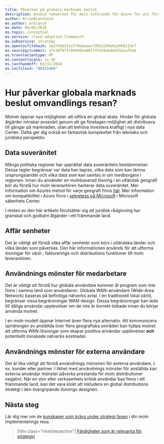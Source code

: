 ```yaml
---
title: Påverkan på globala marknads beslut
description: Använd ramverket för moln införande för Azure för att förstå hur globala marknads beslut kan påverka omvandlings resan till molnet.
author: BrianBlanchard
ms.author: brblanch
ms.date: 04/04/2019
ms.topic: conceptual
ms.service: cloud-adoption-framework
ms.subservice: strategy
ms.openlocfilehash: 3ad745b1fcef78ebeaac7d5e3199e92e069113e7
ms.sourcegitcommit: afe10f97fc0e0402a881fdfa55dadebd3aca75ab
ms.translationtype: MT
ms.contentlocale: sv-SE
ms.lasthandoff: 03/31/2020
ms.locfileid: "80431460"
---
```

<!-- markdownlint-disable MD026 -->

# <a name="how-will-global-market-decisions-affect-the-transformation-journey"></a>Hur påverkar globala marknads beslut omvandlings resan?

Molnet öppnar nya möjligheter att utföra en global skala. Hinder för globala åtgärder minskar avsevärt genom att ge företagen möjlighet att distribuera till gångar på marknaden, utan att behöva investera kraftigt i nya data Center. Detta ger dig också en fantastisk komplexitet från tekniska och juridiska perspektiv.

## <a name="data-sovereignty"></a>Data suveränitet

Många politiska regioner har upprättat data suveränitets bestämmelser. Dessa regler begränsar var data kan lagras, vilka data som kan lämna ursprungslandet och vilka data som kan samlas in om medborgare i regionen. Innan du använder en molnbaserad lösning i en utländsk geografi bör du förstå hur moln leverantören hanterar data suveränitet. Mer information om Azures metod för varje geografi finns [här](https://azure.microsoft.com/global-infrastructure/geographies). Mer information om kompatibilitet i Azure finns i [sekretess på Microsoft](https://www.microsoft.com/trustcenter/privacy) i Microsoft säkerhets Center.

I resten av den här artikeln förutsätter sig att juridisk rådgivning har granskat och godkänt åtgärder i ett främmande land.

## <a name="business-units"></a>Affär senheter

Det är viktigt att förstå vilka affär senheter som körs i utländska länder och vilka länder som påverkas. Den här informationen används för att utforma lösningar för värd-, fakturerings-och distributions funktioner till moln leverantören.

## <a name="employee-usage-patterns"></a>Användnings mönster för medarbetare

Det är viktigt att förstå hur globala användare kommer åt program som inte finns i samma land som användaren. Globala WAN-användare (Wide-Area Network) baseras på befintliga nätverks avtal. I en traditionell lokal värld, begränsar vissa begränsningar WAN-design. Dessa begränsningar kan leda till dåliga användar upplevelser om de inte är korrekt tolkade innan du börjar använda molnet.

I en moln modell öppnar Internet även flera nya alternativ. Att kommunicera spridningen av anställda över flera geografiska områden kan hjälpa molnet att utforma WAN-lösningar som skapar positiva användar upplevelser **och** potentiellt minskade nätverks kostnader.

## <a name="external-user-usage-patterns"></a>Användnings mönster för externa användare

Det är lika viktigt att förstå användnings mönstren för externa användare, t. ex. kunder eller partner. I likhet med användnings mönster för anställda kan externa användar mönster påverka prestanda för moln distributioner negativt. När en stor eller verksamhets kritisk användar bas finns i ett främmande land, kan det vara klokt att inkludera en global distributions strategi i den övergripande lösnings designen.

## <a name="next-steps"></a>Nästa steg

Lär dig mer om de [kunskaper som krävs under strategi fasen](./suggested-skills.md) i din moln implementerings resa.

> [!div class="nextstepaction"]
> [Färdigheter som är relevanta för strategin](./suggested-skills.md)
